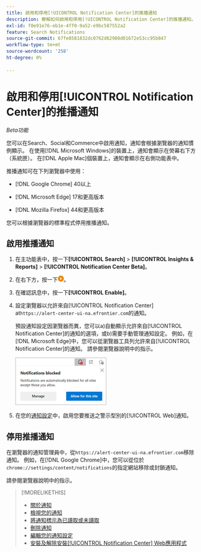 ```yaml
---
title: 啟用和停用[!UICONTROL Notification Center]的推播通知
description: 瞭解如何啟用和停用[!UICONTROL Notification Center]的推播通知。
exl-id: f0e91e76-eb1e-4ff0-9a52-e9bc587552a2
feature: Search Notifications
source-git-commit: 67fe8581832dc0762d62908d01672e53cc95b847
workflow-type: tm+mt
source-wordcount: '258'
ht-degree: 0%

---
```


# 啟用和停用[!UICONTROL Notification Center]的推播通知

*Beta功能*

您可以在Search、Social和Commerce中啟用通知，通知會根據瀏覽器的通知慣例顯示。 在使用[!DNL Microsoft Windows]的裝置上，通知會顯示在熒幕右下方（系統匣）。 在[!DNL Apple Mac]個裝置上，通知會顯示在右側功能表中。

推播通知可在下列瀏覽器中使用：

* [!DNL Google Chrome] 40以上

* [!DNL Microsoft Edge] 17和更高版本

* [!DNL Mozilla Firefox] 44和更高版本

您可以根據瀏覽器的標準程式停用推播通知。

## 啟用推播通知

1. 在主功能表中，按一下&#x200B;**[!UICONTROL Search]** > **[!UICONTROL Insights & Reports]** > **[!UICONTROL Notification Center Beta]**。

2. 在右下方，按一下![啟用推播通知](/help/search-social-commerce/assets/notifications-push.png "啟用推播通知")。

3. 在確認訊息中，按一下&#x200B;**[!UICONTROL Enable]**。

4. 設定瀏覽器以允許來自[!UICONTROL Notification Center] at`https://alert-center-ui-na.efrontier.com`的通知。

   預設通知設定因瀏覽器而異，您可以a)自動顯示允許來自[!UICONTROL Notification Center]的通知的選項，或b)需要手動管理通知設定。 例如，在[!DNL Microsoft Edge]中，您可以從瀏覽器工具列允許來自[!UICONTROL Notification Center]的通知。 請參閱瀏覽器說明中的指示。

   ![在Microsoft Edge中管理通知設定的位置](/help/search-social-commerce/assets/notifications-blocked-dialog.png "在Microsoft Edge中管理通知設定的位置")

5. 在您的[通知設定](notification-edit.md)中，啟用您要推送之警示型別的[!UICONTROL Web]通知。

## 停用推播通知

在瀏覽器的通知管理員中，從`https://alert-center-ui-na.efrontier.com`移除通知。 例如，在[!DNL Google Chrome]中，您可以從位於`chrome://settings/content/notifications`的指定網站移除或封鎖通知。

請參閱瀏覽器說明中的指示。

>[!MORELIKETHIS]
>
>* [關於通知](/help/search-social-commerce/notifications/notification-about.md)
>* [檢視您的通知](notification-view.md)
>* [將通知標示為已讀取或未讀取](notification-mark-read-unread.md)
>* [刪除通知](notification-delete.md)
>* [編輯您的通知設定](notification-edit.md)
>* [安裝及解除安裝[!UICONTROL Notification Center] Web應用程式](notification-app-install-uninstall.md)
